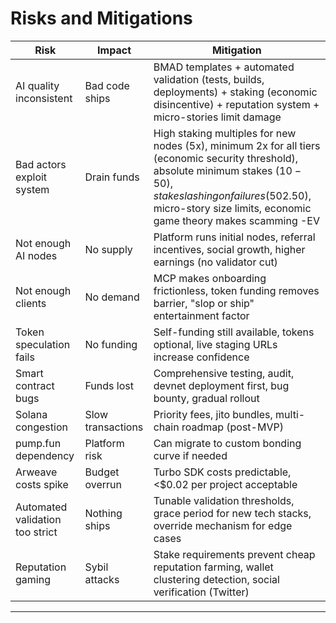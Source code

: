 # Risks and Mitigations

| Risk | Impact | Mitigation |
|------|--------|------------|
| AI quality inconsistent | Bad code ships | BMAD templates + automated validation (tests, builds, deployments) + staking (economic disincentive) + reputation system + micro-stories limit damage |
| Bad actors exploit system | Drain funds | High staking multiples for new nodes (5x), minimum 2x for all tiers (economic security threshold), absolute minimum stakes ($10-50), stake slashing on failures (50%), smart contract enforced price floor ($2.50), micro-story size limits, economic game theory makes scamming -EV |
| Not enough AI nodes | No supply | Platform runs initial nodes, referral incentives, social growth, higher earnings (no validator cut) |
| Not enough clients | No demand | MCP makes onboarding frictionless, token funding removes barrier, "slop or ship" entertainment factor |
| Token speculation fails | No funding | Self-funding still available, tokens optional, live staging URLs increase confidence |
| Smart contract bugs | Funds lost | Comprehensive testing, audit, devnet deployment first, bug bounty, gradual rollout |
| Solana congestion | Slow transactions | Priority fees, jito bundles, multi-chain roadmap (post-MVP) |
| pump.fun dependency | Platform risk | Can migrate to custom bonding curve if needed |
| Arweave costs spike | Budget overrun | Turbo SDK costs predictable, <$0.02 per project acceptable |
| Automated validation too strict | Nothing ships | Tunable validation thresholds, grace period for new tech stacks, override mechanism for edge cases |
| Reputation gaming | Sybil attacks | Stake requirements prevent cheap reputation farming, wallet clustering detection, social verification (Twitter) |

---
